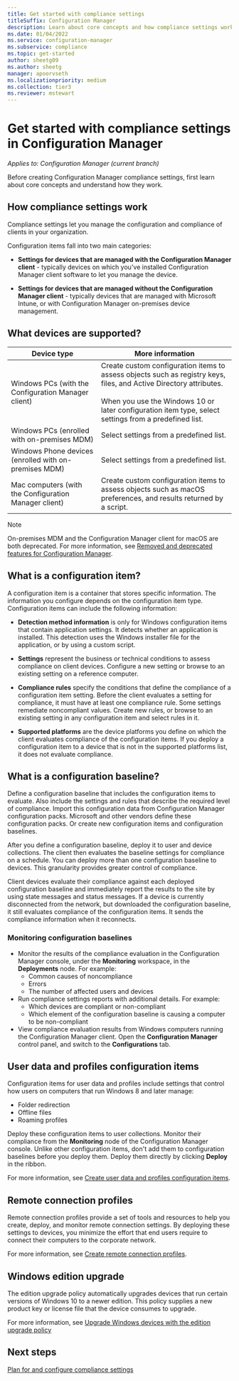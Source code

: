 ```yaml
---
title: Get started with compliance settings
titleSuffix: Configuration Manager
description: Learn about core concepts and how compliance settings work
ms.date: 01/04/2022
ms.service: configuration-manager
ms.subservice: compliance
ms.topic: get-started
author: sheetg09
ms.author: sheetg
manager: apoorvseth
ms.localizationpriority: medium
ms.collection: tier3
ms.reviewer: mstewart
---
```


# Get started with compliance settings in Configuration Manager

*Applies to: Configuration Manager (current branch)*

Before creating Configuration Manager compliance settings, first learn about core concepts and understand how they work.

## How compliance settings work

Compliance settings let you manage the configuration and compliance of clients in your organization.

Configuration items fall into two main categories:

- **Settings for devices that are managed with the Configuration Manager client** - typically devices on which you've installed Configuration Manager client software to let you manage the device.

- **Settings for devices that are managed without the Configuration Manager client** - typically devices that are managed with Microsoft Intune, or with Configuration Manager on-premises device management.

## What devices are supported?

| Device type | More information |
|------------|----------------------|
| Windows PCs (with the Configuration Manager client) | Create custom configuration items to assess objects such as registry keys, files, and Active Directory attributes.<br /><br /> When you use the Windows 10 or later configuration item type, select settings from a predefined list. |
| Windows PCs (enrolled with on-premises MDM) | Select settings from a predefined list. |
| Windows Phone devices (enrolled with on-premises MDM) | Select settings from a predefined list. |
| Mac computers (with the Configuration Manager client) | Create custom configuration items to assess objects such as macOS preferences, and results returned by a script. |

> [!NOTE]
> On-premises MDM and the Configuration Manager client for macOS are both deprecated. For more information, see [Removed and deprecated features for Configuration Manager](../../core/plan-design/changes/deprecated/removed-and-deprecated-cmfeatures.md).<!-- 12454901,12927803 -->

## What is a configuration item?

A configuration item is a container that stores specific information. The information you configure depends on the configuration item type. Configuration items can include the following information:

- **Detection method information** is only for Windows configuration items that contain application settings. It detects whether an application is installed. This detection uses the Windows installer file for the application, or by using a custom script.

- **Settings** represent the business or technical conditions to assess compliance on client devices. Configure a new setting or browse to an existing setting on a reference computer.

- **Compliance rules** specify the conditions that define the compliance of a configuration item setting. Before the client evaluates a setting for compliance, it must have at least one compliance rule. Some settings remediate noncompliant values. Create new rules, or browse to an existing setting in any configuration item and select rules in it.

- **Supported platforms** are the device platforms you define on which the client evaluates compliance of the configuration items. If you deploy a configuration item to a device that is not in the supported platforms list, it does not evaluate compliance.

## What is a configuration baseline?

Define a configuration baseline that includes the configuration items to evaluate. Also include the settings and rules that describe the required level of compliance. Import this configuration data from Configuration Manager configuration packs. Microsoft and other vendors define these configuration packs. Or create new configuration items and configuration baselines.

After you define a configuration baseline, deploy it to user and device collections. The client then evaluates the baseline settings for compliance on a schedule. You can deploy more than one configuration baseline to devices. This granularity provides greater control of compliance.

Client devices evaluate their compliance against each deployed configuration baseline and immediately report the results to the site by using state messages and status messages. If a device is currently disconnected from the network, but downloaded the configuration baseline, it still evaluates compliance of the configuration items. It sends the compliance information when it reconnects.

### Monitoring configuration baselines

- Monitor the results of the compliance evaluation in the Configuration Manager console, under the **Monitoring** workspace, in the **Deployments** node. For example:
  - Common causes of noncompliance
  - Errors
  - The number of affected users and devices
- Run compliance settings reports with additional details. For example:
  - Which devices are compliant or non-compliant
  - Which element of the configuration baseline is causing a computer to be non-compliant
- View compliance evaluation results from Windows computers running the Configuration Manager client. Open the **Configuration Manager** control panel, and switch to the **Configurations** tab.

## User data and profiles configuration items

Configuration items for user data and profiles include settings that control how users on computers that run Windows 8 and later manage:

- Folder redirection
- Offline files
- Roaming profiles

Deploy these configuration items to user collections. Monitor their compliance from the **Monitoring** node of the Configuration Manager console. Unlike other configuration items, don't add them to configuration baselines before you deploy them. Deploy them directly by clicking **Deploy** in the ribbon.

For more information, see [Create user data and profiles configuration items](../deploy-use/create-user-data-and-profiles-configuration-items.md).

## Remote connection profiles

Remote connection profiles provide a set of tools and resources to help you create, deploy, and monitor remote connection settings. By deploying these settings to devices, you minimize the effort that end users require to connect their computers to the corporate network.

For more information, see [Create remote connection profiles](../deploy-use/create-remote-connection-profiles.md).

## Windows edition upgrade

The edition upgrade policy automatically upgrades devices that run certain versions of Windows 10 to a newer edition. This policy supplies a new product key or license file that the device consumes to upgrade.

For more information, see [Upgrade Windows devices with the edition upgrade policy](../deploy-use/upgrade-windows-version.md)

## Next steps

[Plan for and configure compliance settings](../plan-design/plan-for-and-configure-compliance-settings.md)
